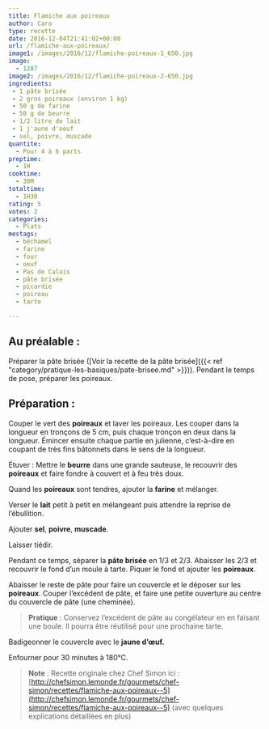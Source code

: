 ```yaml
---
title: Flamiche aux poireaux
author: Caro
type: recette
date: 2016-12-04T21:41:02+00:00
url: /flamiche-aux-poireaux/
image1: /images/2016/12/flamiche-poireaux-1_650.jpg
image:
  - 1287
image2: /images/2016/12/flamiche-poireaux-2-650.jpg
ingredients:
 - 1 pâte brisée
 - 2 gros poireaux (environ 1 kg)
 - 50 g de farine
 - 50 g de beurre
 - 1/2 litre de lait
 - 1 j'aune d'oeuf
 - sel, poivre, muscade
quantite:
  - Pour 4 à 6 parts
preptime:
  - 1H
cooktime:
  - 30M
totaltime:
  - 1H30
rating: 5
votes: 2
categories:
  - Plats
mestags:
  - béchamel
  - farine
  - four
  - oeuf
  - Pas de Calais
  - pâte brisée
  - picardie
  - poireau
  - tarte

---
```

## Au préalable :

Préparer la pâte brisée ([Voir la recette de la pâte brisée]({{< ref "category/pratique-les-basiques/pate-brisee.md" >}})). Pendant le temps de pose, préparer les poireaux.

## Préparation :

Couper le vert des **poireaux** et laver les poireaux. Les couper dans la longueur en tronçons de 5 cm, puis chaque tronçon en deux dans la longueur. Émincer ensuite chaque partie en julienne, c&rsquo;est-à-dire en coupant de très fins bâtonnets dans le sens de la longueur.

Étuver : Mettre le **beurre** dans une grande sauteuse, le recouvrir des **poireaux** et faire fondre à couvert et à feu très doux.

Quand les **poireaux** sont tendres, ajouter la **farine** et mélanger.

Verser le **lait** petit à petit en mélangeant puis attendre la reprise de l’ébullition.

Ajouter **sel**, **poivre**, **muscade**.

Laisser tiédir.

Pendant ce temps, séparer la **pâte brisée** en 1/3 et 2/3. Abaisser les 2/3 et recouvrir le fond d&rsquo;un moule à tarte. Piquer le fond et ajouter les **poireaux**.

Abaisser le reste de pâte pour faire un couvercle et le déposer sur les **poireaux**. Couper l’excédent de pâte, et faire une petite ouverture au centre du couvercle de pâte (une cheminée).

> **Pratique** : Conservez l’excédent de pâte au congélateur en en faisant une boule. Il pourra être réutilisé pour une prochaine tarte.

Badigeonner le couvercle avec le **jaune d’œuf.**

Enfourner pour 30 minutes à 180°C.

> **Note** : Recette originale chez Chef Simon ici : [http://chefsimon.lemonde.fr/gourmets/chef-simon/recettes/flamiche-aux-poireaux--5](http://chefsimon.lemonde.fr/gourmets/chef-simon/recettes/flamiche-aux-poireaux--5) (avec quelques explications détaillées en plus)

